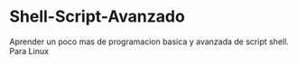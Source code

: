 # Shell-Script-Avanzado
Aprender un poco mas de programacion basica y avanzada de script shell. Para Linux
